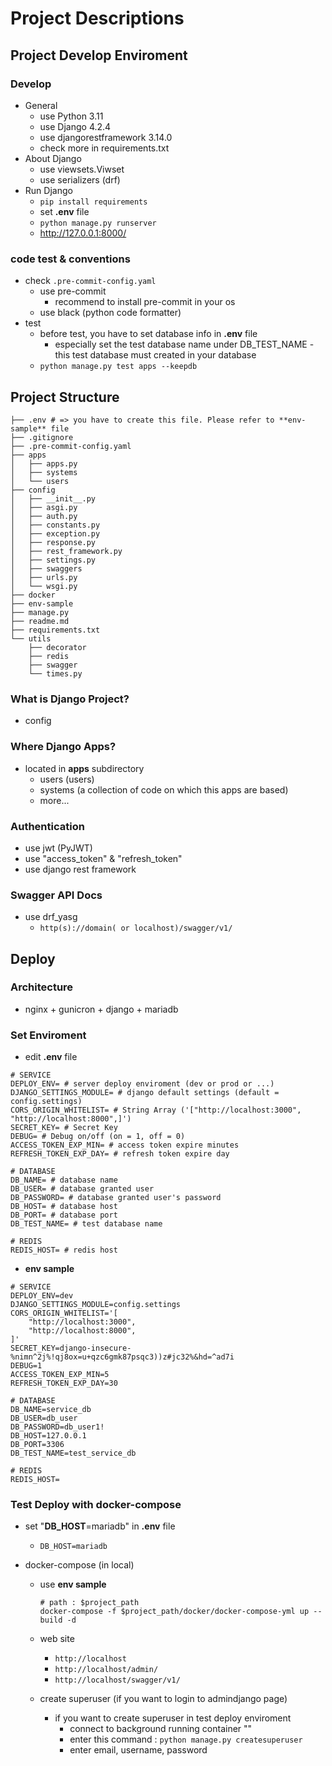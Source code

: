 # Project Descriptions
## Project Develop Enviroment
### Develop
- General 
  - use Python 3.11
  - use Django 4.2.4
  - use djangorestframework 3.14.0
  - check more in requirements.txt
- About Django
  - use viewsets.Viwset
  - use serializers (drf)
- Run Django
  - ```pip install requirements```
  - set **.env** file
  - ```python manage.py runserver```
  - http://127.0.0.1:8000/
### code test & conventions
  - check ```.pre-commit-config.yaml```
    - use pre-commit
      - recommend to install pre-commit in your os
    - use black (python code formatter)
  - test
    - before test, you have to set database info in **.env** file
      - especially set the test database name under DB_TEST_NAME - this test database must created in your database
    - ```python manage.py test apps --keepdb```
## Project Structure
```
├── .env # => you have to create this file. Please refer to **env-sample** file
├── .gitignore
├── .pre-commit-config.yaml
├── apps
│   ├── apps.py
│   ├── systems
│   └── users
├── config
│   ├── __init__.py
│   ├── asgi.py
│   ├── auth.py
│   ├── constants.py
│   ├── exception.py
│   ├── response.py
│   ├── rest_framework.py
│   ├── settings.py
│   ├── swaggers
│   ├── urls.py
│   └── wsgi.py
├── docker
├── env-sample
├── manage.py
├── readme.md
├── requirements.txt
└── utils
    ├── decorator
    ├── redis
    ├── swagger
    └── times.py

```
### What is Django Project?
- config
### Where Django Apps?
- located in **apps** subdirectory
  - users (users)
  - systems (a collection of code on which this apps are based)
  - more...
### Authentication
- use jwt (PyJWT)
- use "access_token" & "refresh_token"
- use django rest framework
### Swagger API Docs
- use drf_yasg
  - ```http(s)://domain( or localhost)/swagger/v1/```

## Deploy
### Architecture
- nginx + gunicron + django + mariadb
### Set Enviroment
- edit **.env** file
```
# SERVICE
DEPLOY_ENV= # server deploy enviroment (dev or prod or ...)
DJANGO_SETTINGS_MODULE= # django default settings (default = config.settings)
CORS_ORIGIN_WHITELIST= # String Array ('["http://localhost:3000", "http://localhost:8000",]')
SECRET_KEY= # Secret Key
DEBUG= # Debug on/off (on = 1, off = 0)
ACCESS_TOKEN_EXP_MIN= # access token expire minutes
REFRESH_TOKEN_EXP_DAY= # refresh token expire day

# DATABASE
DB_NAME= # database name
DB_USER= # database granted user
DB_PASSWORD= # database granted user's password
DB_HOST= # database host
DB_PORT= # database port
DB_TEST_NAME= # test database name

# REDIS
REDIS_HOST= # redis host
```

- **env sample**
```
# SERVICE
DEPLOY_ENV=dev
DJANGO_SETTINGS_MODULE=config.settings
CORS_ORIGIN_WHITELIST='[
    "http://localhost:3000",
    "http://localhost:8000",
]'
SECRET_KEY=django-insecure-%nimn^2j%!qj8ox=u+qzc6gmk87psqc3))z#jc32%&hd=^ad7i
DEBUG=1
ACCESS_TOKEN_EXP_MIN=5
REFRESH_TOKEN_EXP_DAY=30

# DATABASE
DB_NAME=service_db
DB_USER=db_user
DB_PASSWORD=db_user1!
DB_HOST=127.0.0.1
DB_PORT=3306
DB_TEST_NAME=test_service_db

# REDIS
REDIS_HOST=
```


### Test Deploy with docker-compose

- set "**DB_HOST**=mariadb" in **.env** file
  - ```DB_HOST=mariadb```


- docker-compose (in local)
  - use **env sample**
    ```
    # path : $project_path
    docker-compose -f $project_path/docker/docker-compose-yml up --build -d
    ```
  - web site
    - ```http://localhost```
    - ```http://localhost/admin/```
    - ```http://localhost/swagger/v1/```

  - create superuser (if you want to login to admindjango page)
    - if you want to create superuser in test deploy enviroment
      - connect to background running container ""
      - enter this command : ```python manage.py createsuperuser```
      - enter email, username, password


